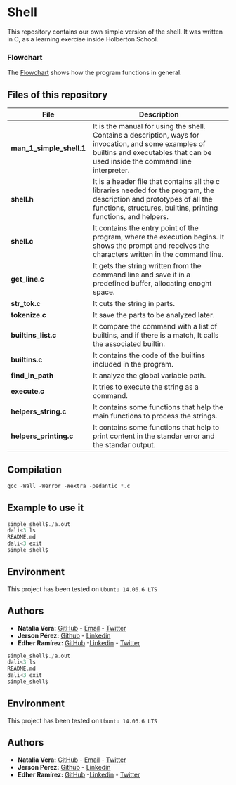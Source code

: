 # Shell

This repository contains our own simple version of the shell. It was written in C, as a learning exercise inside Holberton School.

### Flowchart
The [Flowchart](https://miro.com/app/board/o9J_lMIftoE=/) shows how the program functions in general.

## Files of this repository
|File| Description |
|--|--|
| **man_1_simple_shell.1** | It is the manual for using the shell. Contains a description, ways for invocation, and some examples of builtins and executables that can be used inside the command line interpreter.|
| **shell.h** | It is a header file that contains all the c libraries needed for the program, the description and prototypes of all the functions, structures, builtins, printing functions, and helpers.|
| **shell.c** | It contains the entry point of the program, where the execution begins. It shows the prompt and receives the characters written in the command line.|
| **get_line.c** | It gets the string written from the command line and save it in a predefined buffer, allocating enoght space. |
| **str_tok.c** | It cuts the string in parts. |
| **tokenize.c** | It save the parts to be analyzed later. |
| **builtins_list.c** | It compare the command with a list of builtins, and if there is a match, It calls the associated builtin. |
| **builtins.c** | It contains the code of the builtins included in the program.
| **find_in_path** |  It analyze the global variable path. |
| **execute.c** | It tries to execute the string as a command. |
| **helpers_string.c** | It contains some functions that help the main functions to process the strings. |
| **helpers_printing.c** | It contains some functions that help to print content in the standar error and the standar output.|

## Compilation

```c
gcc -Wall -Werror -Wextra -pedantic *.c
````

## Example to use it

```c
simple_shell$./a.out
dali<3 ls
README.md
dali<3 exit
simple_shell$
````

## Environment
This project has been tested on `Ubuntu 14.06.6 LTS`

## Authors
* **Natalia Vera:** [GitHub](https://github.com/Naveduran) - [Email](naveduran@gmail.com) - [Twitter](https://twitter.com/NaVeDuran1)
* **Jerson Pérez:** [Github](https://github.com/jepez90/) - [Linkedin](https://www.linkedin.com/in/jerson-p%C3%A9rez-010059a4)
* **Edher Ramírez:** [GitHub](https://github.com/Edheramirez) -[Linkedin](https://www.linkedin.com/in/edher-joe-ramirez-estupi%C3%B1an-5b80701b8/) - [Twitter](https://twitter.com/edhe_r)

```c
simple_shell$./a.out
dali<3 ls
README.md
dali<3 exit
simple_shell$
````

## Environment
This project has been tested on `Ubuntu 14.06.6 LTS`

## Authors
* **Natalia Vera:** [GitHub](https://github.com/Naveduran) - [Email](naveduran@gmail.com) - [Twitter](https://twitter.com/NaVeDuran1)
* **Jerson Pérez:** [Github](https://github.com/jepez90/) - [Linkedin](https://www.linkedin.com/in/jerson-p%C3%A9rez-010059a4)
* **Edher Ramírez:** [GitHub](https://github.com/Edheramirez) -[Linkedin](https://www.linkedin.com/in/edher-joe-ramirez-estupi%C3%B1an-5b80701b8/) - [Twitter](https://twitter.com/edhe_r)
